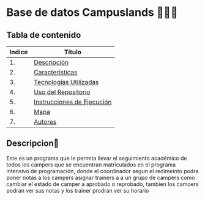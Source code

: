 # Base de datos Campuslands 👨‍🚀🚀

## Tabla de contenido
| Indice | Título  |
|--|--|
| 1. | [Descripción](#Descripcion) |
| 2. | [Características](#Caracteristicas) |
| 3. | [Tecnologías Utilizadas](#Tecnologias) |
| 4. | [Uso del Repositorio](#Uso) |
| 5. | [Instrucciones de Ejecución](#Instrucciones) |
| 6. | [Mapa](#Mapa) |
| 7. | [Autores](#Autores) |

## Descripcion🚀
Este es un programa que le permita llevar el seguimiento académico de todos los campers que se encuentran matriculados en el programa intensivo de programación, donde el coordinador
segun el redimeinto podra poner notas a los campers asignar trainers a a un grupo de campers como cambiar el estado de camper a aprobado o reprobado, tambien los camoers podran ver sus notas
y los trainer prodran ver su horario
